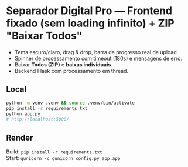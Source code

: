 
# Separador Digital Pro — Frontend fixado (sem loading infinito) + ZIP "Baixar Todos"

- Tema escuro/claro, drag & drop, barra de progresso real de upload.
- Spinner de processamento com timeout (180s) e mensagens de erro.
- Baixar **Todos (ZIP)** e **baixas individuais**.
- Backend Flask com processamento em thread.

## Local
```bash
python -m venv .venv && source .venv/bin/activate
pip install -r requirements.txt
python app.py
# http://localhost:5000/
```

## Render
Build: `pip install -r requirements.txt`  
Start: `gunicorn -c gunicorn_config.py app:app`
